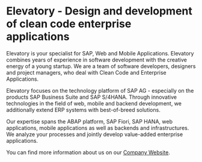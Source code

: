 # Elevatory - Design and development of clean code enterprise applications

Elevatory is your specialist for SAP, Web and Mobile Applications.
Elevatory combines years of experience in software development with the creative energy of a young startup. We are a team of software developers, designers and project managers, who deal with Clean Code and Enterprise Applications.

Elevatory focuses on the technology platform of SAP AG - especially on the products SAP Business Suite and SAP S/4HANA. Through innovative technologies in the field of web, mobile and backend development, we additionally extend ERP systems with best-of-breed solutions.

Our expertise spans the ABAP platform, SAP Fiori, SAP HANA, web applications, mobile applications as well as backends and infrastructures. We analyze your processes and jointly develop value-added enterprise applications.

You can find more information about us on our [Company Website](https://www.elevatory.de "Elevatory - Design and development of clean code enterprise applications with SAP ABAP and Fiori").
